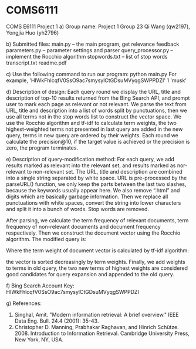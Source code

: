 # COMS6111

COMS E6111 Project 1
a)	Group name: Project 1 Group 23
Qi Wang (qw2197), Yongjia Huo (yh2796)

b)	Submitted files:
main.py – the main program, get relevance feedback
parameters.py – parameter settings and parser
query_processor.py – implement the Rocchio algorithm
stopwords.txt – list of stop words
transcript.txt
readme.pdf

c)	Use the following command to run our program:
python main.py <account key> <target precision> <initial query>
For example, 'HIWkFhlcqfV0SsO9ac7smysylCtGDsuMVyqgSWPPDZI' 1 'musk'

d)	Description of design:
Each query round we display the URL, title and description of top-10 results returned from the Bing Search API, and prompt user to mark each page as relevant or not relevant. We parse the text from URL, title and description into a list of words split by punctuations, then we use all terms not in the stop words list to construct the vector space. We use the Rocchio algorithm and tf-idf to calculate term weights, the two highest-weighted terms not presented in last query are added in the new query, terms in new query are ordered by their weights. Each round we calculate the precision@10, if the target value is achieved or the precision is zero, the program terminates.

e)	Description of query-modification method:
For each query, we add results marked as relevant into the relevant set, and results marked as nor-relevant to non-relevant set. The URL, title and description are combined into a single string separated by white space. URL is pre-processed by the parseURL() function, we only keep the parts between the last two slashes, because the keywords usually appear here. We also remove “.html” and digits which are basically garbage information. Then we replace all punctuations with white spaces, convert the string into lower characters and split it into a bunch of words. Stop words are removed.
 
After parsing, we calculate the term frequency of relevant documents, term frequency of non-relevant documents and document frequency respectively. Then we construct the document vector using the Rocchio algorithm. The modified query is:

Where the term weight of document vector is calculated by tf-idf algorithm:

the vector is sorted decreasingly by term weights. Finally, we add weights to terms in old query, the two new terms of highest weights are considered good candidates for query expansion and appended to the old query.

f)	Bing Search Account Key:
HIWkFhlcqfV0SsO9ac7smysylCtGDsuMVyqgSWPPDZI

g)	References:
1.	Singhal, Amit. "Modern information retrieval: A brief overview." IEEE Data Eng. Bull. 24.4 (2001): 35-43.
2.	Christopher D. Manning, Prabhakar Raghavan, and Hinrich Schütze. 2008. Introduction to Information Retrieval. Cambridge University Press, New York, NY, USA.


